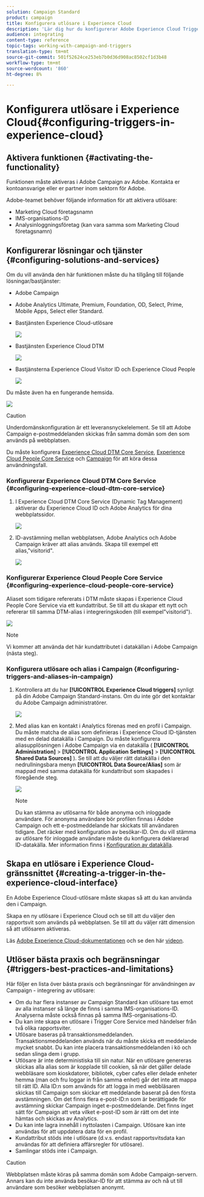 ```yaml
---
solution: Campaign Standard
product: campaign
title: Konfigurera utlösare i Experience Cloud
description: 'Lär dig hur du konfigurerar Adobe Experience Cloud Triggers-integreringen så att du kan börja skicka personaliserade leveranser till dina kunder baserat på deras tidigare beteenden. '
audience: integrating
content-type: reference
topic-tags: working-with-campaign-and-triggers
translation-type: tm+mt
source-git-commit: 501f52624ce253eb7b0d36d908ac8502cf1d3b48
workflow-type: tm+mt
source-wordcount: '860'
ht-degree: 8%

---
```



# Konfigurera utlösare i Experience Cloud{#configuring-triggers-in-experience-cloud}

## Aktivera funktionen {#activating-the-functionality}

Funktionen måste aktiveras i Adobe Campaign av Adobe. Kontakta er kontoansvarige eller er partner inom sektorn för Adobe.

Adobe-teamet behöver följande information för att aktivera utlösare:

* Marketing Cloud företagsnamn
* IMS-organisations-ID
* Analysinloggningsföretag (kan vara samma som Marketing Cloud företagsnamn)

## Konfigurerar lösningar och tjänster {#configuring-solutions-and-services}

Om du vill använda den här funktionen måste du ha tillgång till följande lösningar/bastjänster:

* Adobe Campaign
* Adobe Analytics Ultimate, Premium, Foundation, OD, Select, Prime, Mobile Apps, Select eller Standard.
* Bastjänsten Experience Cloud-utlösare

   ![](assets/trigger_uc_prereq_1.png)

* Bastjänsten Experience Cloud DTM

   ![](assets/trigger_uc_prereq_2.png)

* Bastjänsterna Experience Cloud Visitor ID och Experience Cloud People

   ![](assets/trigger_uc_prereq_3.png)

Du måste även ha en fungerande hemsida.

![](assets/trigger_uc_prereq_4.png)

>[!CAUTION]
>
>Underdomänskonfiguration är ett leveransnyckelelement. Se till att Adobe Campaign e-postmeddelanden skickas från samma domän som den som används på webbplatsen.

Du måste konfigurera [Experience Cloud DTM Core Service](#configuring-experience-cloud-dtm-core-service), [Experience Cloud People Core Service](#configuring-experience-cloud-people-core-service) och [Campaign](#configuring-triggers-and-aliases-in-campaign) för att köra dessa användningsfall.

### Konfigurerar Experience Cloud DTM Core Service {#configuring-experience-cloud-dtm-core-service}

1. I Experience Cloud DTM Core Service (Dynamic Tag Management) aktiverar du Experience Cloud ID och Adobe Analytics för dina webbplatssidor.

   ![](assets/trigger_uc_conf_1.png)

1. ID-avstämning mellan webbplatsen, Adobe Analytics och Adobe Campaign kräver att alias används. Skapa till exempel ett alias,&quot;visitorid&quot;.

   ![](assets/trigger_uc_conf_2.png)

### Konfigurerar Experience Cloud People Core Service {#configuring-experience-cloud-people-core-service}

Aliaset som tidigare refererats i DTM måste skapas i Experience Cloud People Core Service via ett kundattribut. Se till att du skapar ett nytt och refererar till samma DTM-alias i integreringskoden (till exempel&quot;visitorid&quot;).

![](assets/trigger_uc_conf_3.png)

>[!NOTE]
>
>Vi kommer att använda det här kundattributet i datakällan i Adobe Campaign (nästa steg).

### Konfigurera utlösare och alias i Campaign {#configuring-triggers-and-aliases-in-campaign}

1. Kontrollera att du har **[!UICONTROL Experience Cloud triggers]** synligt på din Adobe Campaign Standard-instans. Om du inte gör det kontaktar du Adobe Campaign administratörer.

   ![](assets/remarketing_1.png)

1. Med alias kan en kontakt i Analytics förenas med en profil i Campaign. Du måste matcha de alias som definieras i Experience Cloud ID-tjänsten med en delad datakälla i Campaign. Du måste konfigurera aliasupplösningen i Adobe Campaign via en datakälla ( **[!UICONTROL Administration]** > **[!UICONTROL Application Settings]** > **[!UICONTROL Shared Data Sources]** ). Se till att du väljer rätt datakälla i den nedrullningsbara menyn **[!UICONTROL Data Source/Alias]** som är mappad med samma datakälla för kundattribut som skapades i föregående steg.

   ![](assets/trigger_uc_conf_5.png)

   >[!NOTE]
   >
   >Du kan stämma av utlösarna för både anonyma och inloggade användare. För anonyma användare bör profilen finnas i Adobe Campaign och ett e-postmeddelande har skickats till användaren tidigare. Det räcker med konfiguration av besökar-ID. Om du vill stämma av utlösare för inloggade användare måste du konfigurera deklarerad ID-datakälla. Mer information finns i [Konfiguration av datakälla](../../integrating/using/provisioning-and-configuring-integration-with-audience-manager-or-people-core-service.md#step-2--configure-the-data-sources).

## Skapa en utlösare i Experience Cloud-gränssnittet {#creating-a-trigger-in-the-experience-cloud-interface}

En Adobe Experience Cloud-utlösare måste skapas så att du kan använda den i Campaign.

Skapa en ny utlösare i Experience Cloud och se till att du väljer den rapportsvit som används på webbplatsen. Se till att du väljer rätt dimension så att utlösaren aktiveras.

Läs [Adobe Experience Cloud-dokumentationen](https://docs.adobe.com/content/help/sv-SE/core-services/interface/activation/triggers.html) och se den här [videon](https://helpx.adobe.com/marketing-cloud/how-to/email-marketing.html#step-two).

## Utlöser bästa praxis och begränsningar {#triggers-best-practices-and-limitations}

Här följer en lista över bästa praxis och begränsningar för användningen av Campaign - integrering av utlösare:

* Om du har flera instanser av Campaign Standard kan utlösare tas emot av alla instanser så länge de finns i samma IMS-organisations-ID. Analyserna måste också finnas på samma IMS-organisations-ID.
* Du kan inte skapa en utlösare i Trigger Core Service med händelser från två olika rapportsviter.
* Utlösare baseras på transaktionsmeddelanden. Transaktionsmeddelanden används när du måste skicka ett meddelande mycket snabbt. Du kan inte placera transaktionsmeddelanden i kö och sedan slinga dem i grupp.
* Utlösare är inte deterministiska till sin natur. När en utlösare genereras skickas alla alias som är kopplade till cookien, så när det gäller delade webbläsare som kioskdatorer, bibliotek, cyber cafes eller delade enheter hemma (man och fru loggar in från samma enhet) går det inte att mappa till rätt ID. Alla ID:n som används för att logga in med webbläsaren skickas till Campaign som skickar ett meddelande baserat på den första avstämningen. Om det finns flera e-post-ID:n som är berättigade för avstämning skickar Campaign inget e-postmeddelande. Det finns inget sätt för Campaign att veta vilket e-post-ID som är rätt om det inte hämtas och skickas av Analytics.
* Du kan inte lagra innehåll i nyttolasten i Campaign. Utlösare kan inte användas för att uppdatera data för en profil.
* Kundattribut stöds inte i utlösare (d.v.s. endast rapportsvitsdata kan användas för att definiera affärsregler för utlösare).
* Samlingar stöds inte i Campaign.

>[!CAUTION]
>
>Webbplatsen måste köras på samma domän som Adobe Campaign-servern. Annars kan du inte använda besökar-ID för att stämma av och nå ut till användare som besöker webbplatsen anonymt.

